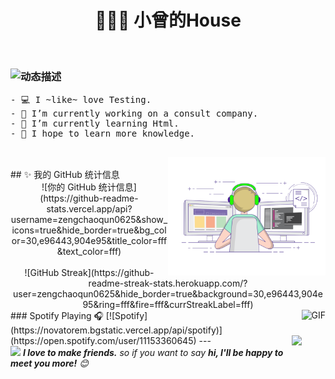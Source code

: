 <div align="center">
  <h1>👨🏻‍💻 小曾的House </h1>
</div>

<br>

<div align="left">
  <h3>
    <img src="https://readme-typing-svg.demolab.com?font=Fira+Code&pause=100&color=00F700&size=24&width=435&lines=🌟HI,你好🌟;😊欢迎来到我的仓库%20😊" alt="动态描述">
  </h3>
</div>

<div align="left">

<pre>
- 💻 I ~like~ love Testing.
- 🔭 I’m currently working on a consult company.
- 🌱 I’m currently learning Html.
- 👯 I hope to learn more knowledge.

</div>




<div align="center">
<!-- Any image aligned to the right. Beware the width -->
<img width="50%" align="right" alt="Github" src="https://raw.githubusercontent.com/devSouvik/devSouvik/master/gif3.gif" />
</div>
<br>

## ✨ 我的 GitHub 统计信息


<br>

<div align="center">

  ![你的 GitHub 统计信息](https://github-readme-stats.vercel.app/api?username=zengchaoqun0625&show_icons=true&hide_border=true&bg_color=30,e96443,904e95&title_color=fff&text_color=fff)<br><br>

  ![GitHub Streak](https://github-readme-streak-stats.herokuapp.com/?user=zengchaoqun0625&hide_border=true&background=30,e96443,904e95&ring=fff&fire=fff&currStreakLabel=fff)<br>
 
</div>

<img align="right" alt="GIF" height="170px" src="https://media.giphy.com/media/J5B1Y8QZnzXXbLQIBu/giphy.gif" />

### Spotify Playing 🎧

[![Spotify](https://novatorem.bgstatic.vercel.app/api/spotify)](https://open.spotify.com/user/11153360645)

---
<img align="right" src="http://estruyf-github.azurewebsites.net/api/VisitorHit?user=Bgstatic&repo=Bgstatic&countColorcountColor&countColor=%237B1E7B"/>

<br>

<img src="https://media.giphy.com/media/LnQjpWaON8nhr21vNW/giphy.gif" width="60"> <em><b>I love to make friends.</b> so if you want to say <b>hi, I'll be happy to meet you more!</b> 😊</em>

</div>
